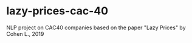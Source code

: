 # lazy-prices-cac-40
NLP project on CAC40 companies based on the paper "Lazy Prices" by Cohen L., 2019
